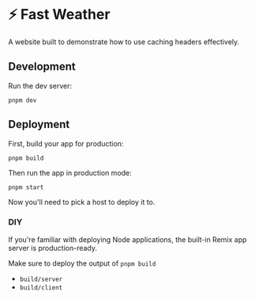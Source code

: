 # ⚡ Fast Weather

A website built to demonstrate how to use caching headers effectively.

## Development

Run the dev server:

```shell
pnpm dev
```

## Deployment

First, build your app for production:

```shell
pnpm build
```

Then run the app in production mode:

```shell
pnpm start
```

Now you'll need to pick a host to deploy it to.

### DIY

If you're familiar with deploying Node applications, the built-in Remix app server is production-ready.

Make sure to deploy the output of `pnpm build`

- `build/server`
- `build/client`
